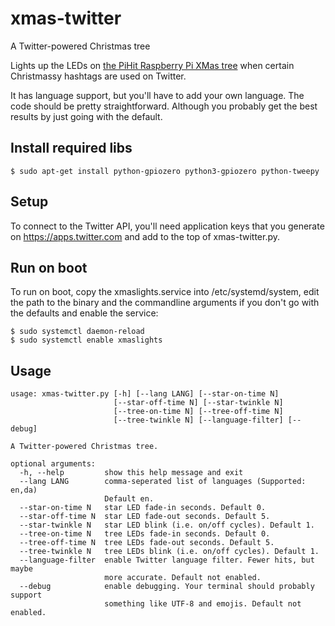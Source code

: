 # xmas-twitter
A Twitter-powered Christmas tree

Lights up the LEDs on [the PiHit Raspberry Pi XMas tree](https://thepihut.com/products/3d-xmas-tree-for-raspberry-pi) when certain Christmassy hashtags are used on Twitter.

It has language support, but you'll have to add your own language.  The code should be pretty straightforward. Although you probably get the best results by just going with the default.

## Install required libs
```
$ sudo apt-get install python-gpiozero python3-gpiozero python-tweepy
```
## Setup
To connect to the Twitter API, you'll need application keys that you generate on https://apps.twitter.com and add to the top of xmas-twitter.py.

## Run on boot
To run on boot, copy the xmaslights.service into /etc/systemd/system, edit the path to the binary and the commandline arguments if you don't go with the defaults and enable the service:
```
$ sudo systemctl daemon-reload
$ sudo systemctl enable xmaslights
```
## Usage
```
usage: xmas-twitter.py [-h] [--lang LANG] [--star-on-time N]
                       [--star-off-time N] [--star-twinkle N]
                       [--tree-on-time N] [--tree-off-time N]
                       [--tree-twinkle N] [--language-filter] [--debug]

A Twitter-powered Christmas tree.

optional arguments:
  -h, --help         show this help message and exit
  --lang LANG        comma-seperated list of languages (Supported: en,da)
                     Default en.
  --star-on-time N   star LED fade-in seconds. Default 0.
  --star-off-time N  star LED fade-out seconds. Default 5.
  --star-twinkle N   star LED blink (i.e. on/off cycles). Default 1.
  --tree-on-time N   tree LEDs fade-in seconds. Default 0.
  --tree-off-time N  tree LEDs fade-out seconds. Default 5.
  --tree-twinkle N   tree LEDs blink (i.e. on/off cycles). Default 1.
  --language-filter  enable Twitter language filter. Fewer hits, but maybe
                     more accurate. Default not enabled.
  --debug            enable debugging. Your terminal should probably support
                     something like UTF-8 and emojis. Default not enabled.

```
